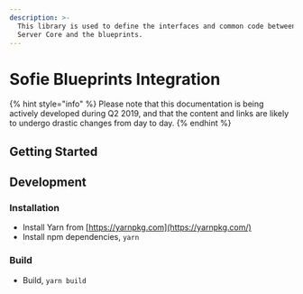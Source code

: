 ```yaml
---
description: >-
  This library is used to define the interfaces and common code between Sofie
  Server Core and the blueprints.
---
```


# Sofie Blueprints Integration

{% hint style="info" %}
Please note that this documentation is being actively developed during Q2 2019, and that the content and links are likely to undergo drastic changes from day to day.
{% endhint %}

## Getting Started

## Development

### Installation

* Install Yarn from [https://yarnpkg.com](https://yarnpkg.com/)
* Install npm dependencies, `yarn`

### Build

* Build, `yarn build`

